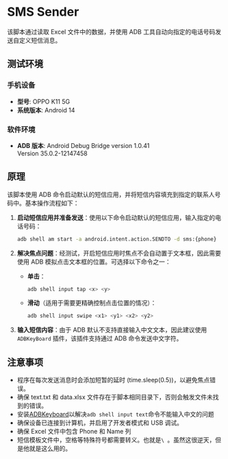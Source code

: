 # SMS Sender

该脚本通过读取 Excel 文件中的数据，并使用 ADB 工具自动向指定的电话号码发送自定义短信消息。

## 测试环境

### 手机设备

-   **型号**: OPPO K11 5G
-   **系统版本**: Android 14

### 软件环境

-   **ADB 版本**: Android Debug Bridge version 1.0.41  
    Version 35.0.2-12147458

## 原理

该脚本使用 ADB 命令启动默认的短信应用，并将短信内容填充到指定的联系人号码中。基本操作流程如下：

1. **启动短信应用并准备发送**：使用以下命令启动默认的短信应用，输入指定的电话号码：

    ```bash
    adb shell am start -a android.intent.action.SENDTO -d sms:{phone}
    ```

2. **解决焦点问题**：经测试，开启短信应用时焦点不会自动置于文本框，因此需要使用 ADB 模拟点击文本框的位置。可选择以下命令之一：

    - **单击**：

        ```bash
        adb shell input tap <x> <y>
        ```

    - **滑动**（适用于需要更精确控制点击位置的情况）：

        ```bash
        adb shell input swipe <x1> <y1> <x2> <y2>
        ```

3. **输入短信内容**：由于 ADB 默认不支持直接输入中文文本，因此建议使用 `ADBKeyBoard` 插件，该插件支持通过 ADB 命令发送中文字符。

## 注意事项

-   程序在每次发送消息时会添加短暂的延时 (time.sleep(0.5))，以避免焦点错误。
-   确保 text.txt 和 data.xlsx 文件存在于脚本相同目录下，否则会触发文件未找到的错误。
-   安装[ADBKeyboard](https://github.com/senzhk/ADBKeyBoard)以解决`adb shell input text`命令不能输入中文的问题
-   确保设备已连接到计算机，并启用了开发者模式和 USB 调试。
-   确保 Excel 文件中包含 Phone 和 Name 列
-   短信模板文件中，空格等特殊符号都需要转义。也就是`\ `。虽然这很逆天，但是他就是这么用的。
